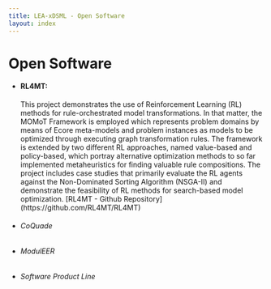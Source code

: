 ```yaml
---
title: LEA-xDSML - Open Software
layout: index
---
```

<h1>Open Software</h1>

<ul>

<li>
    <h4>RL4MT:</h4> This project demonstrates the use of Reinforcement Learning (RL) methods for rule-orchestrated model transformations. In that matter, the MOMoT Framework is employed which represents problem domains by means of Ecore meta-models and problem instances as models to be optimized through executing graph transformation rules. The framework is extended by two different RL approaches, named value-based and policy-based, which portray alternative optimization methods to so far implemented metaheuristics for finding valuable rule compositions. The project includes case studies that primarily evaluate the RL agents against the Non-Dominated Sorting Algorithm (NSGA-II) and demonstrate the feasibility of RL methods for search-based model optimization. [RL4MT - Github Repository](https://github.com/RL4MT/RL4MT)
</li>

<li>
    <h6>CoQuade</h6>
</li>

<li>
    <h6>ModulEER</h6>
</li>

<li>
    <h6>Software Product Line</h6>
</li>

</ul>